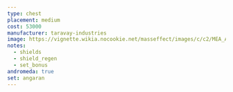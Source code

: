 ```yaml
---
type: chest
placement: medium
cost: 53000
manufacturer: taravay-industries
image: https://vignette.wikia.nocookie.net/masseffect/images/c/c2/MEA_Angaran_Ranger_Chest.png/revision/latest/scale-to-width-down/350?cb=20180508231232
notes:
  - shields
  - shield_regen
  - set_bonus
andromeda: true
set: angaran
---
```

